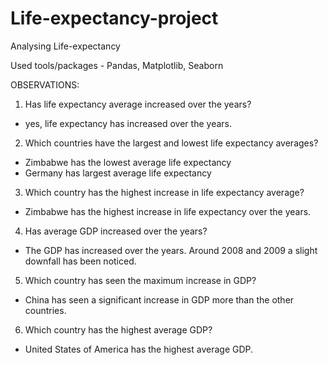# Life-expectancy-project

Analysing Life-expectancy 

Used tools/packages - Pandas, Matplotlib, Seaborn


OBSERVATIONS:
1. Has life expectancy average increased over the years?
  * yes, life expectancy has increased over the years.

2. Which countries have the largest and lowest life expectancy averages?
  * Zimbabwe has the lowest average life expectancy
  * Germany has largest average life expectancy

3. Which country has the highest increase in life expectancy average?
  * Zimbabwe has the highest increase in life expectancy over the years.

4. Has average GDP increased over the years?
  * The GDP has increased over the years. Around 2008 and 2009 a slight downfall has been noticed.

5. Which country has seen the maximum increase in GDP?
  * China has seen a significant increase in GDP more than the other countries.

6. Which country has the highest average GDP?
  * United States of America has the highest average GDP.
